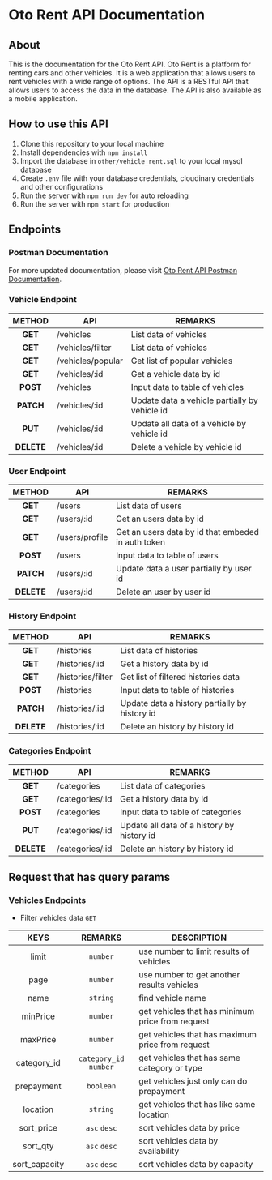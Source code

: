 # Oto Rent API Documentation

## About

This is the documentation for the Oto Rent API. Oto Rent is a platform for renting cars and other vehicles. It is a web application that allows users to rent vehicles with a wide range of options. The API is a RESTful API that allows users to access the data in the database. The API is also available as a mobile application.

## How to use this API

1. Clone this repository to your local machine
2. Install dependencies with ```npm install```
3. Import the database in ``` other/vehicle_rent.sql ``` to your local mysql database
4. Create ``` .env ``` file with your database credentials, cloudinary credentials and other configurations
5. Run the server with ```npm run dev``` for auto reloading
6. Run the server with ```npm start``` for production

## Endpoints

### Postman Documentation

For more updated documentation, please visit [Oto Rent API Postman Documentation](https://www.postman.com/planetary-robot-492100/workspace/public-workspace/collection/18341304-1965c150-cde1-4622-86d9-1103ea5ebafa?action=share&creator=18341304).

### Vehicle Endpoint

| METHOD | API | REMARKS|
| :------: | --- | ------ |
| **GET** | /vehicles | List data of vehicles |
| **GET** | /vehicles/filter | List data of vehicles |
| **GET** | /vehicles/popular | Get list of popular vehicles |
| **GET** | /vehicles/:id | Get a vehicle data by id |
| **POST** | /vehicles | Input data to table of vehicles |
| **PATCH** | /vehicles/:id | Update data a vehicle partially by vehicle id |
| **PUT** | /vehicles/:id | Update all data of a vehicle by vehicle id |
| **DELETE** | /vehicles/:id | Delete a vehicle by vehicle id |

### User Endpoint

| METHOD | API | REMARKS|
| :------: | --- | ------ |
| **GET** | /users | List data of users |
| **GET** | /users/:id | Get an users data by id |
| **GET** | /users/profile | Get an users data by id that embeded in auth token |
| **POST** | /users | Input data to table of users |
| **PATCH** | /users/:id | Update data a user partially by user id |
| **DELETE** | /users/:id | Delete an user by user id |

### History Endpoint

| METHOD | API | REMARKS|
| :------: | --- | ------ |
| **GET** | /histories | List data of histories |
| **GET** | /histories/:id | Get a history data by id |
| **GET** | /histories/filter | Get list of filtered histories data |
| **POST** | /histories | Input data to table of histories |
| **PATCH** | /histories/:id | Update data a history partially by history id |
| **DELETE** | /histories/:id | Delete an history by history id |

### Categories Endpoint

| METHOD | API | REMARKS|
| :------: | --- | ------ |
| **GET** | /categories | List data of categories |
| **GET** | /categories/:id | Get a history data by id |
| **POST** | /categories | Input data to table of categories |
| **PUT** | /categories/:id | Update all data of a history by history id |
| **DELETE** | /categories/:id | Delete an history by history id |

## Request that has query params

### Vehicles Endpoints

- Filter vehicles data ```GET```

| KEYS | REMARKS | DESCRIPTION |
| :------: | :------: |------ |
| limit | ```number``` |use number to limit results of vehicles|
| page |```number```|use number to get another results vehicles|
| name |```string```| find vehicle name |
| minPrice |```number```| get vehicles that has minimum price from request |
| maxPrice |```number```| get vehicles that has maximum price from request |
| category_id |```category_id``` ```number```| get vehicles that has same category or type |
| prepayment |```boolean```| get vehicles just only can do prepayment |
| location |```string```| get vehicles that has like same location |
| sort_price |```asc``` ```desc```| sort vehicles data by price  |
| sort_qty |```asc``` ```desc```| sort vehicles data by availability |
| sort_capacity |```asc``` ```desc```| sort vehicles data by capacity |
